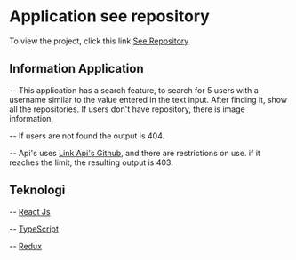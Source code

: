 # Application see repository
To view the project, click this link [See Repository](https://github.com/facebook/create-react-app)

## Information Application
-- This application has a search feature, to search for 5 users with a username similar to the value entered in the text input. After finding it, show all the repositories. If users don't have repository, there is image information.

-- If users are not found the output is 404.

-- Api's uses [Link Api's Github](https://api.github.com), and there are restrictions on use. if it reaches the limit, the resulting output is 403.

## Teknologi
-- [React Js](https://github.com/facebook/create-react-app)

-- [TypeScript](https://github.com/microsoft/TypeScript)

-- [Redux](https://github.com/reduxjs/redux)
